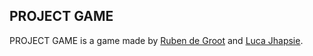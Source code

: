 ## PROJECT GAME

PROJECT GAME is a game made by [Ruben de Groot](https://github.com/47b3n) and [Luca Jhapsie](https://github.com/lucajhapsie).

